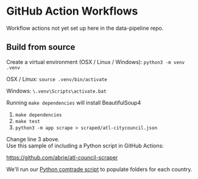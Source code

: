 # GitHub Action Workflows

Workflow actions not yet set up here in the data-pipeline repo.



## Build from source

Create a virtual environment (OSX / Linux / Windows):
`python3 -m venv .venv`

OSX / Linux:
`source .venv/bin/activate`

Windows:
`\.venv\Scripts\activate.bat`

Running `make dependencies` will install BeautifulSoup4

1. `make dependencies`
2. `make test`
3. `python3 -m app scrape > scraped/atl-citycouncil.json`

Change line 3 above.  
Use this sample of including a Python script in GitHub Actions:  

https://github.com/abrie/atl-council-scraper

We'll run our [Python comtrade script](https://github.com/modelearth/data-pipeline/tree/main/international/comtrade) to populate folders for each country.  
